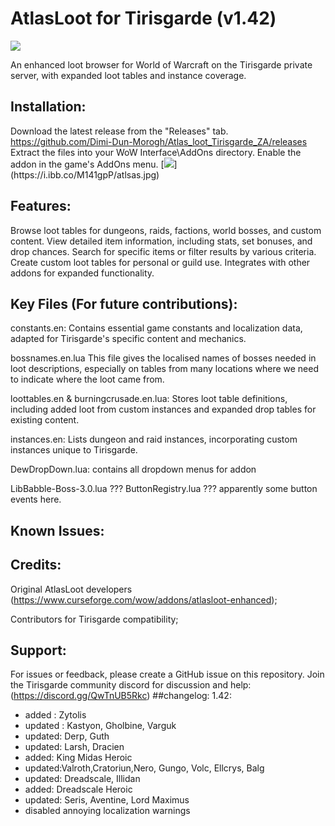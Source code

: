 
# AtlasLoot for Tirisgarde (v1.42)
[![](https://i.ibb.co/M141gpP/atlsas.jpg "")](https://i.ibb.co/M141gpP/atlsas.jpg)


An enhanced loot browser for World of Warcraft on the Tirisgarde private server, with expanded loot tables and instance coverage.

## Installation:

Download the latest release from the "Releases" tab. https://github.com/Dimi-Dun-Morogh/Atlas_loot_Tirisgarde_ZA/releases
Extract the files into your WoW Interface\AddOns directory.
Enable the addon in the game's AddOns menu.
[![](https://i.ibb.co/vJN6Zvh/Capture3333.jpg"")](https://i.ibb.co/M141gpP/atlsas.jpg)

## Features:

Browse loot tables for dungeons, raids, factions, world bosses, and custom content.
View detailed item information, including stats, set bonuses, and drop chances.
Search for specific items or filter results by various criteria.
Create custom loot tables for personal or guild use.
Integrates with other addons for expanded functionality.

## Key Files (For future contributions):

constants.en: Contains essential game constants and localization data, adapted for Tirisgarde's specific content and mechanics.

bossnames.en.lua  This file gives the localised names of bosses needed in loot descriptions,
especially on tables from many locations where we need to indicate where the
loot came from.

loottables.en & burningcrusade.en.lua: Stores loot table definitions, including added loot from custom instances and expanded drop tables for existing content.

instances.en: Lists dungeon and raid instances, incorporating custom instances unique to Tirisgarde.

DewDropDown.lua: contains all dropdown menus for addon

LibBabble-Boss-3.0.lua ???
ButtonRegistry.lua  ??? apparently some button events here.




## Known Issues:

## Credits:

Original AtlasLoot developers (https://www.curseforge.com/wow/addons/atlasloot-enhanced);

Contributors for Tirisgarde compatibility;
## Support:

For issues or feedback, please create a GitHub issue on this repository.
Join the Tirisgarde community discord for discussion and help: (https://discord.gg/QwTnUB5Rkc)
##changelog:
1.42:
<ul>
<li>added : Zytolis</li>
<li>updated : Kastyon, Gholbine, Varguk</li>
<li>updated: Derp, Guth</li>
<li>updated: Larsh, Dracien</li>
<li>added: King Midas Heroic</li>
<li>updated:Valroth,Cratoriun,Nero, Gungo, Volc, Ellcrys, Balg</li>
<li>updated: Dreadscale, Illidan</li>
<li>added: Dreadscale Heroic</li>
<li>updated: Seris, Aventine, Lord Maximus</li>

<li>disabled annoying localization  warnings</li>
</ul>